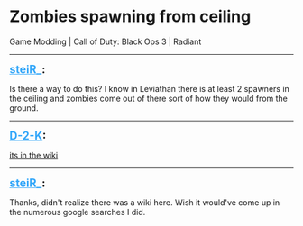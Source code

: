 # Zombies spawning from ceiling
Game Modding | Call of Duty: Black Ops 3 | Radiant

---
<strong style="font-size: 1.4em;"><span style="text-decoration: underline;text-decoration-color: #34a7f9;"><span style="color:#34a7f9;">steiR_</span></span>:</strong>

<p>Is there a way to do this? I know in Leviathan there is at least 2 spawners in the ceiling and zombies come out of there sort of how they would from the ground.</p>

---
<strong style="font-size: 1.4em;"><span style="text-decoration: underline;text-decoration-color: #34a7f9;"><span style="color:#34a7f9;">D-2-K</span></span>:</strong>

<p><a href="https://wiki.modme.co/wiki/black_ops_3/basics/Setting-Up-Faller-Zombies.html">its in the wiki</a></p>

---
<strong style="font-size: 1.4em;"><span style="text-decoration: underline;text-decoration-color: #34a7f9;"><span style="color:#34a7f9;">steiR_</span></span>:</strong>

<p>Thanks, didn&#39;t realize there was a wiki here. Wish it would&#39;ve come up in the numerous google searches I did.</p>
